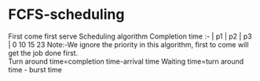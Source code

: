 # FCFS-scheduling
First come first serve Scheduling algorithm
Completion time :- | p1  |  p2  | p3  |
                   0     10     15    23
Note:-We ignore the priority in this algorithm, first to come will get the job done first.                  
Turn around time=completion time-arrival time
Waiting time=turn around time - burst time 

